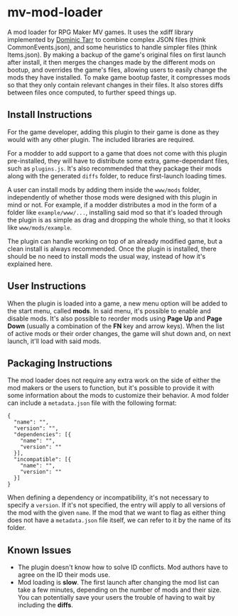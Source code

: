 # mv-mod-loader
A mod loader for RPG Maker MV games. It uses the xdiff library implemented by [Dominic Tarr](https://github.com/dominictarr) to combine complex JSON files (think CommonEvents.json), and some heuristics to handle simpler files (think Items.json). By making a backup of the game's original files on first launch after install, it then merges the changes made by the different mods on bootup, and overrides the game's files, allowing users to easily change the mods they have installed. To make game bootup faster, it compresses mods so that they only contain relevant changes in their files. It also stores diffs between files once computed, to further speed things up.

## Install Instructions
For the game developer, adding this plugin to their game is done as they would with any other plugin. The included libraries are required.

For a modder to add support to a game that does not come with this plugin pre-installed, they will have to distribute some extra, game-dependant files, such as `plugins.js`. It's also recommended that they package their mods along with the generated `diffs` folder, to reduce first-launch loading times.

A user can install mods by adding them inside the `www/mods` folder, independently of whether those mods were designed with this plugin in mind or not. For example, if a modder distributes a mod in the form of a folder like `example/www/...`, installing said mod so that it's loaded through the plugin is as simple as drag and dropping the whole thing, so that it looks like `www/mods/example`.

The plugin can handle working on top of an already modified game, but a clean install is always recommended. Once the plugin is installed, there should be no need to install mods the usual way, instead of how it's explained here.

## User Instructions
When the plugin is loaded into a game, a new menu option will be added to the start menu, called **mods**. In said menu, it's possible to enable and disable mods. It's also possible to reorder mods using **Page Up** and **Page Down** (usually a combination of the **FN** key and arrow keys). When the list of active mods or their order changes, the game will shut down and, on next launch, it'll load with said mods.

## Packaging Instructions
The mod loader does not require any extra work on the side of either the mod makers or the users to function, but it's possible to provide it with some information about the mods to customize their behavior. A mod folder can include a `metadata.json` file with the following format:
```
{
  "name": "",
  "version": "",
  "dependencies": [{
    "name": "",
    "version": ""
  }],
  "incompatible": [{
    "name": "",
    "version": ""
  }]
}
```
When defining a dependency or incompatibility, it's not necessary to specify a `version`. If it's not specified, the entry will apply to all versions of the mod with the given `name`. If the mod that we want to flag as either thing does not have a `metadata.json` file itself, we can refer to it by the name of its folder.
## Known Issues
- The plugin doesn't know how to solve ID conflicts. Mod authors have to agree on the ID their mods use.
- Mod loading is **slow**. The first launch after changing the mod list can take a few minutes, depending on the number of mods and their size. You can potentially save your users the trouble of having to wait by including the **diffs**.
